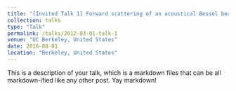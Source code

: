 ```yaml
---
title: "[Invited Talk 1] Forward scattering of an acoustical Bessel beam by rigid structures using T-matrix method"
collection: talks
type: "Talk"
permalink: /talks/2012-03-01-talk-1
venue: "UC Berkeley, United States"
date: 2016-08-01
location: "Berkeley, United States"
---
```


This is a description of your talk, which is a markdown files that can be all markdown-ified like any other post. Yay markdown!
